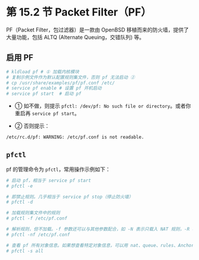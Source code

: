 # 第 15.2 节 Packet Filter（PF）

PF（Packet Filter，包过滤器）是一款由 OpenBSD 移植而来的防火墙，提供了大量功能，包括 ALTQ (Alternate Queuing，交错队列) 等。

## 启用 PF

```sh
# kldload pf # ① 加载内核模块
# 复制示例文件作为默认配置规则集文件，否则 pf 无法启动 ②
# cp /usr/share/examples/pf/pf.conf /etc/
# service pf enable # 设置 pf 开机启动
# service pf start  # 启动 pf
```

- ① 如不做，则提示 `pfctl: /dev/pf: No such file or directory`。或者你重启再 `service pf start`。

- ② 否则提示：

```sh
/etc/rc.d/pf: WARNING: /etc/pf.conf is not readable.
```

## `pfctl`

pf 的管理命令为 `pfctl`，常用操作示例如下：

```sh
# 启动 pf，相当于 service pf start
# pfctl -e

# 即禁止规则。几乎相当于 service pf stop（停止防火墙）
# pfctl -d

# 加载规则集文件中的规则
# pfctl -f /etc/pf.conf

# 解析规则，但不加载。-f 参数还可以与其他参数配合，如 -N 表示只载入 NAT 规则，-R 表示只载入过滤规则，-A 只载入队列规则，-O 只载入选项规则
# pfctl -nf /etc/pf.conf

# 查看 pf 所有对象信息。如果想查看特定对象信息，可以用 nat、queue、rules、Anchors、states、Sources、info、Running、labels、timeouts、memory、Tables、osfp、Interfaces 替换 all
# pfctl -s all

# 清理 pf 所有规则
# pfctl -F all
```

如果想查看特定规则，可以用 nat、queue、rules、states、Sources、info、Tables、osfp 替换 all。

不过以上操作并没有对规则的管理，因此还需要修改规则集文件，常用示例如下：

```
# 整理所有输入的数据
scrub in all

# 拒绝所有访问
block all  # 默认明示禁止所有访问。block 是动作，all 是从任何源到任何目标的简写，表示从源地址到目标地址。 

# 放开回环接口的访问权限，回环接口不对外部
pass quick on lo0 all  # quick 关键字表示若规则匹配，就停止执行，不会再执行后续规则

# 增加 TCP 协议访问 80 端口的规则，允许任何设备以 TCP 协议访问本机 80 端口
pass in quick proto tcp from any to 192.168.1.184 port 80  # proto tcp 是访问协议，port 80 是目标端口

# 允许回显信息给任何访问的设备
pass out quick proto tcp from 192.168.1.184 port 80 to any  # 允许本机向外发送 80 端口的响应

# 增加 80 端口到 8080 端口流量转发的规则
rdr pass on em0 inet proto tcp from any to 192.168.1.184 port 80 -> 192.168.1.166 port 8080  # 转发流量到内网地址 192.168.1.166 端口 8080

# 允许本机与外部设备互 ping
pass quick inet proto icmp all icmp-type 8 code 0  # icmp-type 8 是查询请求，code 0 表示返回码为 0

# 允许 traceroute 命令以 ICMP 协议执行
pass out quick inet proto icmp from 192.168.1.184 to any icmp-type 11 code 0  # icmp-type 11 用于时间超时

# 允许 traceroute 使用 UDP 协议执行，端口号从 33434 开始
pass out quick proto udp from 192.168.1.184 to any port 33434 >< 34500  # 默认 UDP 协议，端口号从 33434 开始，每转发一次端口号加 1
```

可能用到的规则集文件 `/etc/pf.conf` 如下：

```
# 流量整形
scrub in all

# 转发规则
rdr pass on em0 inet proto tcp from any to 192.168.1.184 port 8080 -> 192.168.1.184 port 80  # 注意规则次序，根据 pf.conf 规则，转发规则应位于过滤规则之前，相关内容请参考帮助

# 过滤规则
block all pass quick on lo0 all  # 阻止所有流量，但允许回环接口（lo0）上的流量

# 设置任何设备可以访问服务器的 22、80、443、4200、10000 端口
pass in quick proto tcp from any to 192.168.1.184 port { 22, 80, 443, 4200, 10000 }

# 设置服务器可以访问外部设备的 22、80、443、4200、10000 端口
pass out quick proto tcp from 192.168.1.184 port { 22, 80, 443, 4200, 10000 } to any

# 设置服务器访问任何网络设备的 80、443 端口，并保持状态
pass out quick proto tcp from 192.168.1.184 to any port { 80, 443 } keep state

# 设置服务器访问 DNS 服务器（UDP 端口 53）
pass out quick proto udp from any to any port 53 keep state

# 设置服务器访问 DHCP 服务器（UDP 端口 67）
pass out quick proto udp from any to any port 67 keep state

# 允许服务器发送 ICMP 请求
pass quick inet proto icmp all icmp-type 8 code 0

# 允许服务器发送 ICMP 超时消息（TTL 超过）
pass out quick inet proto icmp from 192.168.1.184 to any icmp-type 11 code 0

# 允许服务器访问 UDP 范围端口 33434 到 34500
pass out quick proto udp from 192.168.1.184 to any port 33434 >< 34500
```

保存文件，接下来在终端执行命令：

```sh
# 加载规则集文件中的规则 就可以看到效果了。
# pfctl -Fa -f /etc/pf.conf 
```

